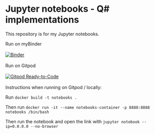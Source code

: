 # Jupyter notebooks - Q\# implementations

This repository is for my Jupyter notebooks.

Run on myBinder<br /><br />
[![Binder](https://mybinder.org/badge_logo.svg)](https://mybinder.org/v2/gh/themathqueen/notebooks/HEAD)
<br />
<br />
Run on Gitpod<br /><br />
[![Gitpod Ready-to-Code](https://img.shields.io/badge/Gitpod-Ready--to--Code-blue?logo=gitpod)](https://gitpod.io/#https://github.com/themathqueen/notebooks) <br /><br />
Instructions when running on Gitpod / locally: <br />

Run `docker build -t notebooks .`

Then run `docker run -it --name notebooks-container -p 8888:8888 notebooks /bin/bash`

Then run the notebook and open the link with `jupyter notebook --ip=0.0.0.0 --no-browser`
